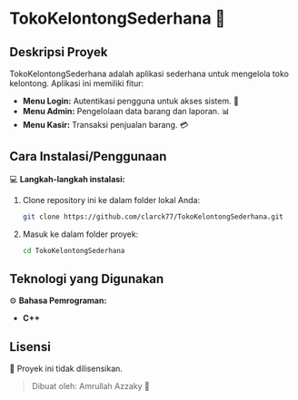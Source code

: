 # TokoKelontongSederhana 🛒

## Deskripsi Proyek
TokoKelontongSederhana adalah aplikasi sederhana untuk mengelola toko kelontong. Aplikasi ini memiliki fitur:  
- **Menu Login:** Autentikasi pengguna untuk akses sistem. 🛂  
- **Menu Admin:** Pengelolaan data barang dan laporan. 📊  
- **Menu Kasir:** Transaksi penjualan barang. 💳  

## Cara Instalasi/Penggunaan  
💻 **Langkah-langkah instalasi:**  
1. Clone repository ini ke dalam folder lokal Anda:  
   ```bash
   git clone https://github.com/clarck77/TokoKelontongSederhana.git
   ```  
2. Masuk ke dalam folder proyek:  
   ```bash
   cd TokoKelontongSederhana
   ```  

## Teknologi yang Digunakan  
⚙️ **Bahasa Pemrograman:**  
- **C++**  

## Lisensi  
📝 Proyek ini tidak dilisensikan.  

> Dibuat oleh: Amrullah Azzaky 🌟
